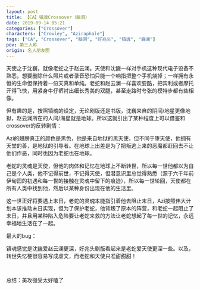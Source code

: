 ```yaml
---
layout: post
title: 【CA】镇魂Crossover（脑洞）
date: 2019-09-14 05:21
categories: ["Crossover"]
characters: ["Crowley", "Aziraphale"]
tags: ["CA", "Crossover", "脑洞", "好兆头", "镇魂", "巍澜"]
pov: 第三人称
origin: 名人朋友圈
---
```


天使之于沈巍，就像老蛇之于赵云澜。天使和沈巍一样对手机这种现代电子设备不熟悉，想要删除什么照片或者录音恐怕只能一个响指把整个手机烧掉；一样拥有永恒的生命但保持着一份天真和单纯。老蛇和赵云澜一样喜欢耍酷，把宾利或者摩托开得飞快，用紧身牛仔裤衬出细长秀美的双腿，甚至走路时夸张的模特步都有些相像。

但有趣的是，按照镇魂的设定，无论剧版还是书版，沈巍来自的阴间/地星更像地狱，赵云澜所在的人间/海星就是地球。所以这就引出了某种程度上可以借鉴和crossover的反转剧情：

Azi的翅膀真正的颜色是黑色，他是来自地狱的黑天使，但不同于堕天使，他拥有天堂的善，是地狱的引导者。在地球上出差是为了把叛逃上来的恶魔都赶回去不让他们作恶，同时也因为老蛇也在地球。

老蛇的灵魂是天使，但他的肉体和记忆在地球上不断转世，所以每一世他都以为自己是个人类，他不记得前世，不记得天使，但潜意识里总觉得熟悉（源于六千年前伊甸园的初遇和每一世的接触在灵魂中留下的痕迹），所以每一世轮回，天使都在所有人类中找到他，然后以某种身份出现在他的生活里。

这一世正好将要遇上末日，老蛇的灵魂本能指引着他去阻止末日，Azi按照伟大计划本该推动末日实现，但为了保护老蛇，他背叛了原本的阵营，和老蛇一起阻止了末日，并且用某种陷入危险要让老蛇来救的方法让老蛇想起了每一世的记忆，永远幸福地生活在了一起。

最大的bug：

镇魂感觉是沈巍爱赵云澜更深，好兆头剧版看起来是老蛇爱天使更深一些。以及，转世失忆梗很容易写成虐文，而老蛇和天使只准甜甜甜！ 

<br>

总结：美攻强受太好嗑了
